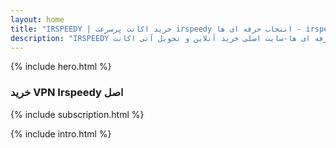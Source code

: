 ```yaml
---
layout: home
title: "IRSPEEDY | خرید اکانت پرسرعت irspeedy انتخاب حرفه ای ها - irspeedy"
description: "IRSPEEDY خرید اکانت پرسرعت - انتخاب حرفه ای ها-سایت اصلی خرید آنلاین و تحویل آنی اکانت IRSPEEDY فروش سرویس های پرسرعت و پایدار IRSPEEDY سرورها make-account"
---
```


{% include hero.html %}

<section class="container my-5 py-5">
<h3 class="text-center mb-3">خرید VPN Irspeedy اصل</h3>
{% include subscription.html %}
</section>

{% include intro.html %}
